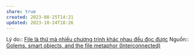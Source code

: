 ```yaml
---
share: true
created: 2023-08-25T14:21
updated: 2023-10-24T18:26
---
```

Lý do:: [File là thứ mà nhiều chương trình khác nhau đều đọc được](./File%20l%C3%A0%20th%E1%BB%A9%20m%C3%A0%20nhi%E1%BB%81u%20ch%C6%B0%C6%A1ng%20tr%C3%ACnh%20kh%C3%A1c%20nhau%20%C4%91%E1%BB%81u%20%C4%91%E1%BB%8Dc%20%C4%91%C6%B0%E1%BB%A3c.md#)
Nguồn:: [Golems, smart objects, and the file metaphor (Interconnected)](https://interconnected.org/home/2021/02/01/golems)
